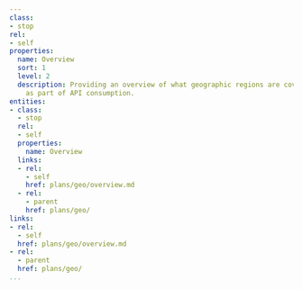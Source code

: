 ```yaml
---
class:
- stop
rel:
- self
properties:
  name: Overview
  sort: 1
  level: 2
  description: Providing an overview of what geographic regions are covered or available
    as part of API consumption.
entities:
- class:
  - stop
  rel:
  - self
  properties:
    name: Overview
  links:
  - rel:
    - self
    href: plans/geo/overview.md
  - rel:
    - parent
    href: plans/geo/
links:
- rel:
  - self
  href: plans/geo/overview.md
- rel:
  - parent
  href: plans/geo/
...
```

